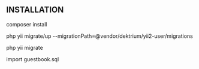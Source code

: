 
INSTALLATION
------------
composer install

php yii migrate/up --migrationPath=@vendor/dektrium/yii2-user/migrations

php yii migrate

import guestbook.sql
